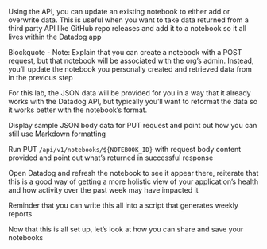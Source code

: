 Using the API, you can update an existing notebook to either add or overwrite data. This is useful when you want to take data returned from a third party API like GitHub repo releases and add it to a notebook so it all lives within the Datadog app

Blockquote - Note: Explain that you can create a notebook with a POST request, but that notebook will be associated with the org’s admin. Instead, you’ll update the notebook you personally created and retrieved data from in the previous step

For this lab, the JSON data will be provided for you in a way that it already works with the Datadog API, but typically you’ll want to reformat the data so it works better with the notebook’s format.

Display sample JSON body data for PUT request and point out how you can still use Markdown formatting

Run PUT `/api/v1/notebooks/${NOTEBOOK_ID}` with request body content provided and point out what’s returned in successful response

Open Datadog and refresh the notebook to see it appear there, reiterate that this is a good way of getting a more holistic view of your application’s health and how activity over the past week may have impacted it

Reminder that you can write this all into a script that generates weekly reports

Now that this is all set up, let’s look at how you can share and save your notebooks
